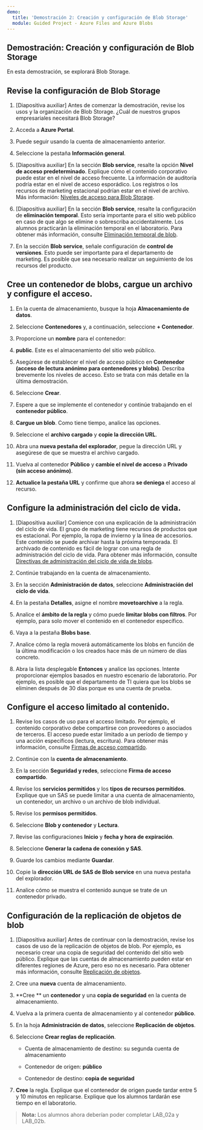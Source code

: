 ```yaml
---
demo:
  title: 'Demostración 2: Creación y configuración de Blob Storage'
  module: Guided Project - Azure Files and Azure Blobs
---
```



## Demostración: Creación y configuración de Blob Storage

En esta demostración, se explorará Blob Storage.

## Revise la configuración de Blob Storage

1. [Diapositiva auxiliar] Antes de comenzar la demostración, revise los usos y la organización de Blob Storage. ¿Cuál de nuestros grupos empresariales necesitará Blob Storage?

1. Acceda a **Azure Portal**.

1. Puede seguir usando la cuenta de almacenamiento anterior. 

1. Seleccione la pestaña **Información general**.

1. [Diapositiva auxiliar] En la sección **Blob service**, resalte la opción **Nivel de acceso predeterminado**. Explique cómo el contenido corporativo puede estar en el nivel de acceso frecuente. La información de auditoría podría estar en el nivel de acceso esporádico. Los registros o los recursos de marketing estacional podrían estar en el nivel de archivo. Más información: [Niveles de acceso para Blob Storage](https://docs.microsoft.com/azure/storage/blobs/access-tiers-overview).

1. [Diapositiva auxiliar] En la sección **Blob service**, resalte la configuración de **eliminación temporal**. Esto sería importante para el sitio web público en caso de que algo se elimine o sobrescriba accidentalmente. Los alumnos practicarán la eliminación temporal en el laboratorio. Para obtener más información, consulte [Eliminación temporal de blob](https://learn.microsoft.com/azure/storage/blobs/soft-delete-blob-overview).

1. En la sección **Blob service**, señale configuración de **control de versiones**. Esto puede ser importante para el departamento de marketing. Es posible que sea necesario realizar un seguimiento de los recursos del producto.

## Cree un contenedor de blobs, cargue un archivo y configure el acceso.

1. En la cuenta de almacenamiento, busque la hoja **Almacenamiento de datos**.

1. Seleccione **Contenedores** y, a continuación, seleccione **+ Contenedor**.

1. Proporcione un **nombre** para el contenedor:
2. **public**. Este es el almacenamiento del sitio web público.

1. Asegúrese de establecer el nivel de acceso público en **Contenedor (acceso de lectura anónimo para contenedores y blobs)**. Describa brevemente los niveles de acceso. Esto se trata con más detalle en la última demostración. 

1. Seleccione **Crear**.

1. Espere a que se implemente el contenedor y continúe trabajando en el **contenedor público**.

1. **Cargue un blob**. Como tiene tiempo, analice las opciones. 

1. Seleccione el **archivo cargado** y **copie la dirección URL**.

1. Abra una **nueva pestaña del explorador**, pegue la dirección URL y asegúrese de que se muestra el archivo cargado.

1. Vuelva al contenedor **Público** y **cambie el nivel de acceso** a **Privado (sin acceso anónimo)**.

1. **Actualice la pestaña URL** y confirme que ahora **se deniega** el acceso al recurso.

## Configure la administración del ciclo de vida.

1. [Diapositiva auxiliar] Comience con una explicación de la administración del ciclo de vida. El grupo de marketing tiene recursos de productos que es estacional. Por ejemplo, la ropa de invierno y la línea de accesorios. Este contenido se puede archivar hasta la próxima temporada. El archivado de contenido es fácil de lograr con una regla de administración del ciclo de vida. Para obtener más información, consulte [Directivas de administración del ciclo de vida de blobs](https://learn.microsoft.com/azure/storage/blobs/lifecycle-management-overview).

1. Continúe trabajando en la cuenta de almacenamiento.

1. En la sección **Administración de datos**, seleccione **Administración del ciclo de vida**.

1. En la pestaña **Detalles**, asigne el nombre **movetoarchive** a la regla.

1. Analice el **ámbito de la regla** y cómo puede **limitar blobs con filtros**. Por ejemplo, para solo mover el contenido en el contenedor específico.

1. Vaya a la pestaña **Blobs base**.

1. Analice cómo la regla moverá automáticamente los blobs en función de la última modificación o los creados hace más de un número de días concreto.

1. Abra la lista desplegable **Entonces** y analice las opciones. Intente proporcionar ejemplos basados en nuestro escenario de laboratorio. Por ejemplo, es posible que el departamento de TI quiera que los blobs se eliminen después de 30 días porque es una cuenta de prueba.

## Configure el acceso limitado al contenido.

1. Revise los casos de uso para el acceso limitado. Por ejemplo, el contenido corporativo debe compartirse con proveedores o asociados de terceros. El acceso puede estar limitado a un período de tiempo y una acción específicos (lectura, escritura). Para obtener más información, consulte [Firmas de acceso compartido](https://learn.microsoft.com/azure/storage/common/storage-sas-overview).

1. Continúe con la **cuenta de almacenamiento**.

1. En la sección **Seguridad y redes**, seleccione **Firma de acceso compartido**.

1. Revise los **servicios permitidos** y los **tipos de recursos permitidos**. Explique que un SAS se puede limitar a una cuenta de almacenamiento, un contenedor, un archivo o un archivo de blob individual.

1. Revise los **permisos permitidos**.

1. Seleccione **Blob y contenedor** y **Lectura**.

1. Revise las configuraciones **Inicio** y **fecha y hora de expiración**.

1. Seleccione **Generar la cadena de conexión y SAS**.

1. Guarde los cambios mediante **Guardar**. 

1. Copie la **dirección URL de SAS de Blob service** en una nueva pestaña del explorador.

1. Analice cómo se muestra el contenido aunque se trate de un contenedor privado.

## Configuración de la replicación de objetos de blob 

1. [Diapositiva auxiliar] Antes de continuar con la demostración, revise los casos de uso de la replicación de objetos de blob. Por ejemplo, es necesario crear una copia de seguridad del contenido del sitio web público. Explique que las cuentas de almacenamiento pueden estar en diferentes regiones de Azure, pero eso no es necesario. Para obtener más información, consulte [Replicación de objetos](https://learn.microsoft.com/azure/storage/blobs/object-replication-overview).

1. Cree una **nueva** cuenta de almacenamiento.

1. **Cree ** un **contenedor** y una **copia de seguridad** en la cuenta de almacenamiento.

1. Vuelva a la primera cuenta de almacenamiento y al contenedor **público**. 

1. En la hoja **Administración de datos**, seleccione **Replicación de objetos**.

1. Seleccione **Crear reglas de replicación**.

    - Cuenta de almacenamiento de destino: su segunda cuenta de almacenamiento

    - Contenedor de origen: **público**

    - Contenedor de destino: **copia de seguridad**

1. **Cree** la regla. Explique que el contenedor de origen puede tardar entre 5 y 10 minutos en replicarse. Explique que los alumnos tardarán ese tiempo en el laboratorio. 

> **Nota:** Los alumnos ahora deberían poder completar LAB_02a y LAB_02b. 

  
